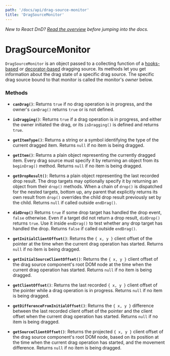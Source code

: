 ```yaml
---
path: '/docs/api/drag-source-monitor'
title: 'DragSourceMonitor'
---
```


_New to React DnD? [Read the overview](/docs/overview) before jumping into the docs._

# DragSourceMonitor

`DragSourceMonitor` is an object passed to a collecting function of a [hooks-based](/docs/api/use-drag) or [decorator-based](/docs/api/drag-source) dragging source. Its methods let you get information about the drag state of a specific drag source. The specific drag source bound to that monitor is called the monitor's _owner_ below.

### Methods

- **`canDrag()`**: Returns `true` if no drag operation is in progress, and the owner's `canDrag()` returns `true` or is not defined.

- **`isDragging()`**: Returns `true` if a drag operation is in progress, and either the owner initiated the drag, or its `isDragging()` is defined and returns `true`.

- **`getItemType()`**: Returns a string or a symbol identifying the type of the current dragged item. Returns `null` if no item is being dragged.

- **`getItem()`**: Returns a plain object representing the currently dragged item. Every drag source must specify it by returning an object from its `beginDrag()` method. Returns `null` if no item is being dragged.

- **`getDropResult()`**: Returns a plain object representing the last recorded drop result. The drop targets may optionally specify it by returning an object from their `drop()` methods. When a chain of `drop()` is dispatched for the nested targets, bottom up, any parent that explicitly returns its own result from `drop()` overrides the child drop result previously set by the child. Returns `null` if called outside `endDrag()`.

- **`didDrop()`** Returns `true` if some drop target has handled the drop event, `false` otherwise. Even if a target did not return a drop result, `didDrop()` returns `true`. Use it inside `endDrag()` to test whether any drop target has handled the drop. Returns `false` if called outside `endDrag()`.

- **`getInitialClientOffset()`**: Returns the `{ x, y }` client offset of the pointer at the time when the current drag operation has started. Returns `null` if no item is being dragged.

- **`getInitialSourceClientOffset()`**: Returns the `{ x, y }` client offset of the drag source component's root DOM node at the time when the current drag operation has started. Returns `null` if no item is being dragged.

- **`getClientOffset()`**: Returns the last recorded `{ x, y }` client offset of the pointer while a drag operation is in progress. Returns `null` if no item is being dragged.

- **`getDifferenceFromInitialOffset()`**: Returns the `{ x, y }` difference between the last recorded client offset of the pointer and the client offset when the current drag operation has started. Returns `null` if no item is being dragged.

- **`getSourceClientOffset()`**: Returns the projected `{ x, y }` client offset of the drag source component's root DOM node, based on its position at the time when the current drag operation has started, and the movement difference. Returns `null` if no item is being dragged.
